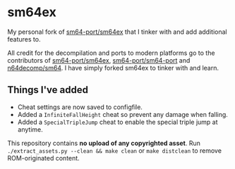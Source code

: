 # sm64ex
My personal fork of [sm64-port/sm64ex](https://github.com/sm64-port/sm64ex) that I tinker with and add additional features to.

All credit for the decompilation and ports to modern platforms go to the contributors of [sm64-port/sm64ex](https://github.com/sm64-port/sm64ex), [sm64-port/sm64-port](https://github.com/sm64-port/sm64-port) and [n64decomp/sm64](https://github.com/n64decomp/sm64). I have simply forked sm64ex to tinker with and learn.

## Things I've added

* Cheat settings are now saved to configfile.
* Added a `InfiniteFallHeight` cheat so prevent any damage when falling.
* Added a `SpecialTripleJump` cheat to enable the special triple jump at anytime.

This repository contains **no upload of any copyrighted asset**.
Run `./extract_assets.py --clean && make clean` or `make distclean` to remove ROM-originated content.